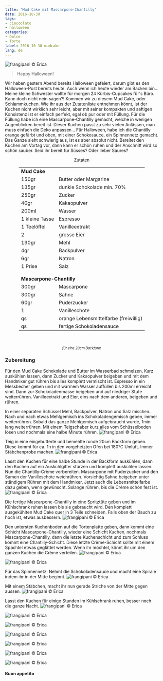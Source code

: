 ```yaml
---
title: "Mud Cake mit Mascarpone-Chantilly"
date: 2016-10-30
tags:
- cioccolato
- halloween
categories:
- Dolce
- Torte
label: 2016-10-30-mudcake
lang: de
---
```

![](../2016-10-30-mudcake-con-chantilly-al-mascarpone/header.jpg "frangipani © Erica")

> Happy Halloween!

Wir haben gestern Abend bereits Halloween gefeiert, darum gibt es den Halloween-Post bereits heute. Auch wenn ich heute wieder am Backen bin... Meine kleine Schwester wollte für morgen 24 Kürbis-Cupcakes für's Büro. Kann doch nicht nein sagen?! Kommen wir zu diesem Mud Cake, oder Schlammkuchen. Wie ihr aus der Zutatenliste entnehmen könnt, ist der Kuchen nicht wirklich sehr leicht, aber mit seiner kompakten und saftigen Konsistenz ist er einfach perfekt, egal ob pur oder mit Füllung. Für die Füllung habe ich eine Mascarpone-Chantilly gemacht, welche in wenigen Augenblicken bereit ist. Dieser Kuchen passt zu sehr vielen Anlässen, man muss einfach die Deko anpassen... Für Halloween, habe ich die Chantilly orange gefärbt und oben, mit einer Schokosauce, ein Spinnennetz gemacht. Das Ganze sieht schwierig aus, ist es aber absolut nicht. Bereitet den Kuchen am Vortag vor, dann kann er schön ruhen und der Anschnitt wird so schön sauber. Seid ihr bereit für Süsses? Oder lieber Saures?

<div id="wrapper" style="text-align: center">
  <div id="yourdiv" style="display: inline-block;">
    <div class="ingredients">
      <div class="ingredients-title">Zutaten</div>
      <table>
        <tbody>
          <tr>
            <td colspan="2"><b>Mud Cake</b></td>
          </tr>
          <tr>
            <td>150gr</td>
            <td>Butter oder Margarine</td>
          </tr>
          <tr>
            <td>135gr</td>
            <td>dunkle Schokolade min. 70%</td>
          </tr>
          <tr>
            <td>250gr</td>
            <td>Zucker</td>
          </tr>
          <tr>
            <td>40gr</td>
            <td>Kakaopulver</td>
          </tr>
          <tr>
            <td>200ml</td>
            <td>Wasser</td>
          </tr>
          <tr>
            <td>1 kleine Tasse</td>
            <td>Espresso</td>
          </tr>
          <tr>
            <td>1 Teelöffel</td>
            <td>Vanilleextrakt</td>
          </tr>
          <tr>
            <td>2</td>
            <td>grosse Eier</td>
          </tr>
          <tr>
            <td>190gr</td>
            <td>Mehl</td>
          </tr>
          <tr>
            <td>4gr</td>
            <td>Backpulver</td>
          </tr>
          <tr>
            <td>6gr</td>
            <td>Natron</td>
          </tr>
          <tr>
            <td>1 Prise</td>
            <td>Salz</td>
          </tr>
          <tr style="height: 15px;"></tr>
          <tr>          
            <td colspan="2"><b>Mascarpone-Chantilly</b></td>
          </tr>
          <tr>
            <td>300gr</td>
            <td>Mascarpone</td>
          </tr>
          <tr>
            <td>300gr</td>
            <td>Sahne</td>
          </tr>
          <tr>
            <td>60gr</td>
            <td>Puderzucker</td>
          </tr>
          <tr>
            <td>1</td>
            <td>Vanilleschote</td>
          </tr>
          <tr>
            <td>qs</td>
            <td>orange Lebensmittelfarbe (freiwillig)</td>
          </tr>
          <tr>
            <td>qs</td>
            <td>fertige Schokoladensauce</td>
          </tr>
        </tbody>
      </table>
      <br></br>
      <i class="pull-right" style="font-size: 80%;">für eine 20cm Backform</i>
    </div>
  </div>
</div>


<h3>
  <font color="grey">
    <i class="fa-solid fa-gears"></i>
  </font> Zubereitung
</h3>

Für den Mud Cake Schokolade und Butter im Wasserbad schmelzen. Kurz auskühlen lassen, dann Zucker und Kakaopulver beigeben und mit dem Handmixer gut rühren bis alles komplett vermischt ist. Espresso in ein Messbecher geben und mit warmem Wasser auffüllen bis 200ml erreicht sind. Dann zur Schokoladenmasse beigeben und auf niedriger Stufe weiterrühren. Vanilleextrakt und Eier, eins nach dem anderen, beigeben und rühren.

In einer separaten Schüssel Mehl, Backpulver, Natron und Salz mischen. Nach und nach etwas Mehlgemisch ins Schokoladengemisch geben, immer weiterrühren. Sobald das ganze Mehlgemisch aufgebraucht wurde, 1min lang weiterrühren. Mit einem Teigschaber kurz alles vom Schüsselboden lösen und nochmals eine halbe Minute rühren.
![](../2016-10-30-mudcake-con-chantilly-al-mascarpone/impasto.jpg "frangipani © Erica")

Teig in eine eingebutterte und bemehlte runde 20cm Backform geben. Diese kommt für ca. 1h in den vorgeheizten Ofen bei 180°C Umluft. Immer Stäbchenprobe machen.
![](../2016-10-30-mudcake-con-chantilly-al-mascarpone/sfornata.jpg "frangipani © Erica")

Lasst den Kuchen für eine halbe Stunde in der Backform auskühlen, dann den Kuchen auf ein Auskühlgitter stürzen und komplett auskühlen lassen. Nun die Chantilly-Crème vorbereiten. Mascarpone mit Puderzucker und den Samen der Vanilleschote weichrühren. Vorsichtig Sahne beigeben unter ständigem Rühren mit dem Handmixer. Jetzt auch die Lebensmittelfarbe dazu geben, wenn gewünscht. Solange rühren, bis die Crème schön fest ist.
![](../2016-10-30-mudcake-con-chantilly-al-mascarpone/chantilly.jpg "frangipani © Erica")

Die fertige Mascarpone-Chantilly in eine Spritztüte geben und im Kühlschrank ruhen lassen bis sie gebraucht wird. Den komplett ausgekühlten Mud Cake quer in 3 Teile schneiden. Falls oben der Bauch zu hoch ist, etwas ausbessern.
![](../2016-10-30-mudcake-con-chantilly-al-mascarpone/strati.jpg "frangipani © Erica")

Den untersten Kuchenboden auf die Tortenplatte geben, dann kommt eine Schicht Mascarpone-Chantilly, wieder eine Schicht Kuchen, nochmals Mascarpone-Chantilly, dann die letzte Kuchenschicht und zum Schluss kommt eine Chantilly-Schicht. Diese letzte Crème-Schicht sollte mit einem Spachtel etwas geglättet werden. Wenn ihr möchtet, könnt ihr um den ganzen Kuchen die Crème verteilen.
![](../2016-10-30-mudcake-con-chantilly-al-mascarpone/tortafarcita1.jpg "frangipani © Erica")

![](../2016-10-30-mudcake-con-chantilly-al-mascarpone/tortafarcita2.jpg "frangipani © Erica")

Für das Spinnennetz: Nehmt die Schokoladensauce und macht eine Spirale indem ihr in der Mitte beginnt.
![](../2016-10-30-mudcake-con-chantilly-al-mascarpone/spirale.jpg "frangipani © Erica")

Mit einem Stäbchen, macht ihr nun gerade Striche von der Mitte gegen aussen.
![](../2016-10-30-mudcake-con-chantilly-al-mascarpone/ragnatela.jpg "frangipani © Erica")

Lasst den Kuchen für einige Stunden im Kühlschrank ruhen, besser noch die ganze Nacht.
![](../2016-10-30-mudcake-con-chantilly-al-mascarpone/risultato1.jpg "frangipani © Erica")

![](../2016-10-30-mudcake-con-chantilly-al-mascarpone/risultato2.jpg "frangipani © Erica")

![](../2016-10-30-mudcake-con-chantilly-al-mascarpone/risultato3.jpg "frangipani © Erica")

![](../2016-10-30-mudcake-con-chantilly-al-mascarpone/risultato4.jpg "frangipani © Erica")

![](../2016-10-30-mudcake-con-chantilly-al-mascarpone/risultato5.jpg "frangipani © Erica")

![](../2016-10-30-mudcake-con-chantilly-al-mascarpone/risultato6.jpg "frangipani © Erica")

![](../2016-10-30-mudcake-con-chantilly-al-mascarpone/risultato7.jpg "frangipani © Erica")

<h4>Buon appetito
  <font color="red">
    <i class="fa-regular fa-face-smile"></i>
  </font>
</h4>
